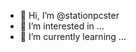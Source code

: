 - 👋 Hi, I’m @stationpcster
- 👀 I’m interested in ...
- 🌱 I’m currently learning ...
  

<!---
stationpcster/stationpcster is a ✨ special ✨ repository because its `README.md` (this file) appears on your GitHub profile.
You can click the Preview link to take a look at your changes.
--->
